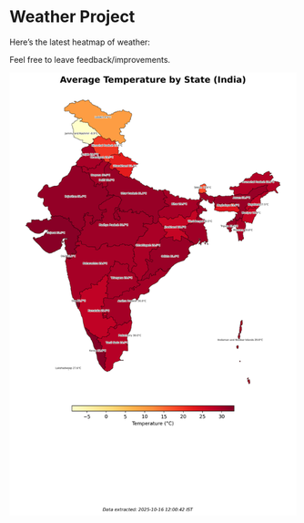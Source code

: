 # Weather Project

Here’s the latest heatmap of weather:

Feel free to leave feedback/improvements.

![India Heatmap](docs/assets/india_heatmap.png?v=F09114)
